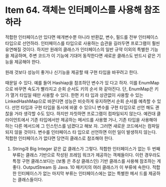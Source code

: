 # Item 64. 객체는 인터페이스를 사용해 참조하라
적합한 인터페이스만 있다면 매개변수뿐 아니라 반환값, 변수, 필드를 전부 인터페이스 타입으로 선언하라. 
인터페이스를 타입으로 사용하는 습관을 길러두면 프로그램이 훨씬 유연해질 것이다. 
하지만 원래의 클래스가 인터페이스의 일반 규약 이외의 특별한 기능을 제공하며, 주변 코드가 이 기능에 기대어 동작한다면 새로운 클래스도 반드시 같은 기능을 제공해야 한다. 

원래 것보다 성능이 좋거나 신기능을 제공할 때 구현 타입을 바꾸려고 한다.

때문일 수 있다. 예를 들어 Hashiap을 참조하던 변수가 있 다고 하자. 이를 EnumMap으로 바꾸면 속도가 빨라지고 순회 순서도 키의 순서 와 같아진다. 단, EnumMap은 키가 열거 타입일 때만 사용할 수 있다. 한편 키 타 입과 상관없이 사용할 수 있는 LinkedHashMap으로 바꾼다면 성능은 비슷하게 유지하면서 순회 순서를 예측할 수 있다.
선언 타입과 구현 타입을 동시에 바꿀 수 있으니 변수를 구현 타입으로 선언 해도 괜찮을 거라 생각할 수도 있다. 하지만 자칫하면 프로그램이 컴파일되지 않는다. 예컨대 클라이언트에서 기존 타입에서만 제공하는 메서드를 사용했 거나, 기존 타입을 사용해야 하는 다른 메서드에 그 인스턴스를 넘겼다고 해보 자. 그러면 새로운 코드에서는 컴파일되지 않을 것이다. 변수를 인터페이스 타 입으로 선언하면 이런 일이 발생하지 않는다.
적합한 인터페이스가 없다면 당연히 클래스로 참조해야 한다. 
1. String과 Big Integer 같은 값 클래스가 그렇다. 
적합한 인터페이스가 없는 두 번째 부류는 클래스 기반으로 작성된 프레임 워크가 제공하는 객체들이다. 이런 경우라도 특정 구현 클래스보다는 (보통 은 추상 클래스인) 기반 클래스를 사용해 참조하는 게 좋다. OutputStream 등 Java. 10 패키지의 여러 클래스가 이 부류에 속한다.
적합한 인터페이스가 없는 마지막 부류는 인터페이스에는 없는 특별한 메서 드를 제공하는 클래스들이다.